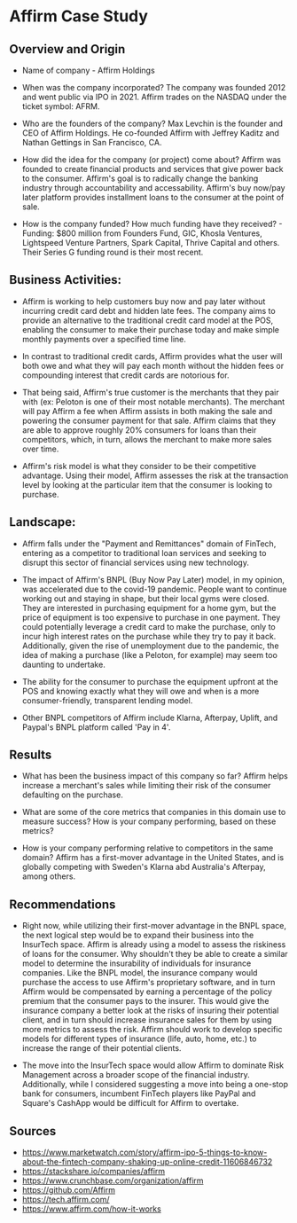 # Affirm Case Study

## Overview and Origin

* Name of company - Affirm Holdings

* When was the company incorporated? The company was founded 2012 and went public via IPO in 2021. Affirm trades on the NASDAQ under the ticket symbol: AFRM.

* Who are the founders of the company? Max Levchin is the founder and CEO of Affirm Holdings. He co-founded Affirm with Jeffrey Kaditz and Nathan Gettings in San Francisco, CA.

* How did the idea for the company (or project) come about? Affirm was founded to create financial products and services that give power back to the consumer. Affirm's goal is to radically change the banking industry through accountability and accessability. Affirm's buy now/pay later platform provides installment loans to the consumer at the point of sale. 

* How is the company funded? How much funding have they received? - Funding: $800 million from Founders Fund, GIC, Khosla Ventures, Lightspeed Venture Partners, Spark Capital, Thrive Capital and others. Their Series G funding round is their most recent. 


## Business Activities:

* Affirm is working to help customers buy now and pay later without incurring credit card debt and hidden late fees. The company aims to provide an alternative to the traditional credit card model at the POS, enabling the consumer to make their purchase today and make simple monthly payments over a specified time line. 

* In contrast to traditional credit cards, Affirm provides what the user will both owe and what they will pay each month without the hidden fees or compounding interest that credit cards are notorious for. 

* That being said, Affirm's true customer is the merchants that they pair with (ex: Peloton is one of their most notable merchants). The merchant will pay Affirm a fee when Affirm assists in both making the sale and powering the consumer payment for that sale. Affirm claims that they are able to approve roughly 20% consumers for loans than their competitors, which, in turn, allows the merchant to make more sales over time.  

* Affirm's risk model is what they consider to be their competitive advantage. Using their model, Affirm assesses the risk at the transaction level by looking at the particular item that the consumer is looking to purchase. 


## Landscape:

* Affirm falls under the "Payment and Remittances" domain of FinTech, entering as a competitor to traditional loan services and seeking to disrupt this sector of financial services using new technology.

* The impact of Affirm's BNPL (Buy Now Pay Later) model, in my opinion, was accelerated due to the covid-19 pandemic. People want to continue working out and staying in shape, but their local gyms were closed. They are interested in purchasing equipment for a home gym, but the price of equipment is too expensive to purchase in one payment. They could potentially leverage a credit card to make the purchase, only to incur high interest rates on the purchase while they try to pay it back. Additionally, given the rise of unemployment due to the pandemic, the idea of making a purchase (like a Peloton, for example) may seem too daunting to undertake.

* The ability for the consumer to purchase the equipment upfront at the POS and knowing exactly what they will owe and when is  a more consumer-friendly, transparent lending model. 

* Other BNPL competitors of Affirm include Klarna, Afterpay, Uplift, and Paypal's BNPL platform called 'Pay in 4'.


## Results

* What has been the business impact of this company so far? Affirm helps increase a merchant's sales while limiting their risk of the consumer defaulting on the purchase. 

* What are some of the core metrics that companies in this domain use to measure success? How is your company performing, based on these metrics? 

* How is your company performing relative to competitors in the same domain? Affirm has a first-mover advantage in the United States, and is globally competing with Sweden's Klarna abd Australia's Afterpay, among others.


## Recommendations

* Right now, while utilizing their first-mover advantage in the BNPL space, the next logical step would be to expand their business into the InsurTech space. Affirm is already using a model to assess the riskiness of loans for the consumer. Why shouldn't they be able to create a similar model to determine the insurability of individuals for insurance companies. Like the BNPL model, the insurance company would purchase the access to use Affirm's proprietary software, and in turn Affirm would be compensated by earning a percentage of the policy premium that the consumer pays to the insurer. This would give the insurance company a better look at the risks of insuring their potential client, and in turn should increase insurance sales for them by using more metrics to assess the risk. Affirm should work to develop specific models for different types of insurance (life, auto, home, etc.) to increase the range of their potential clients. 

* The move into the InsurTech space would allow Affirm to dominate Risk Management across a broader scope of the financial industry. Additionally, while I considered suggesting a move into being a one-stop bank for consumers, incumbent FinTech players like PayPal and Square's CashApp would be difficult for Affirm to overtake. 



## Sources

* https://www.marketwatch.com/story/affirm-ipo-5-things-to-know-about-the-fintech-company-shaking-up-online-credit-11606846732
* https://stackshare.io/companies/affirm
* https://www.crunchbase.com/organization/affirm
* https://github.com/Affirm
* https://tech.affirm.com/
* https://www.affirm.com/how-it-works
